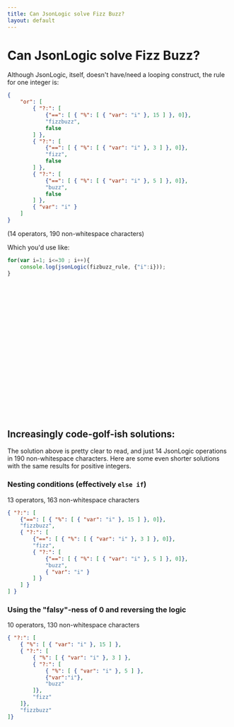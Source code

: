 ```yaml
---
title: Can JsonLogic solve Fizz Buzz?
layout: default
---
```


# Can JsonLogic solve Fizz Buzz?


Although JsonLogic, itself, doesn't have/need a looping construct, the rule for one integer is:

```json
{
    "or": [
        { "?:": [
			{"==": [ { "%": [ { "var": "i" }, 15 ] }, 0]},
			"fizzbuzz",
			false
		] },
        { "?:": [
			{"==": [ { "%": [ { "var": "i" }, 3 ] }, 0]},
			"fizz",
			false
		] },
        { "?:": [
			{"==": [ { "%": [ { "var": "i" }, 5 ] }, 0]},
			"buzz",
			false
		] },
        { "var": "i" }
    ]
}
```
(14 operators, 190 non-whitespace characters)

Which you'd use like:

```js
for(var i=1; i<=30 ; i++){
	console.log(jsonLogic(fizbuzz_rule, {"i":i}));
}
```

<div style="height:300px;"></div>

## Increasingly code-golf-ish solutions:
The solution above is pretty clear to read, and just 14 JsonLogic operations in 190 non-whitespace characters. Here are some even shorter solutions with the same results for positive integers.

### Nesting conditions (effectively `else if`)

13 operators, 163 non-whitespace characters

```json
{ "?:": [
	{"==": [ { "%": [ { "var": "i" }, 15 ] }, 0]},
	"fizzbuzz",
	{ "?:": [
		{"==": [ { "%": [ { "var": "i" }, 3 ] }, 0]},
		"fizz",
        { "?:": [
			{"==": [ { "%": [ { "var": "i" }, 5 ] }, 0]},
			"buzz",
			{ "var": "i" }
		] }
	] }
] }
```


### Using the "falsy"-ness of 0 and reversing the logic

10 operators, 130 non-whitespace characters

```json
{ "?:": [
	{ "%": [ { "var": "i" }, 15 ] },
	{ "?:": [
		{ "%": [ { "var": "i" }, 3 ] },
		{ "?:": [
			{ "%": [ { "var": "i" }, 5 ] },
			{"var":"i"},
			"buzz"
		]},
		"fizz"
	]},
	"fizzbuzz"
]}
```
